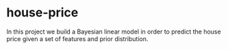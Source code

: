 # house-price
In this project we build a Bayesian linear model in order to predict the house price given a set of features and prior distribution.
